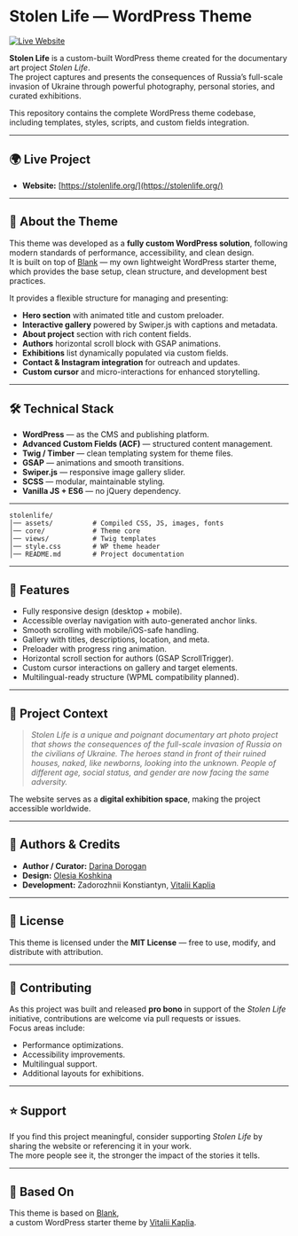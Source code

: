 # Stolen Life — WordPress Theme

[![Live Website](https://img.shields.io/badge/Website-stolenlife.org-blue?style=flat&logo=wordpress)](https://stolenlife.org/)

**Stolen Life** is a custom-built WordPress theme created for the documentary art project *Stolen Life*.  
The project captures and presents the consequences of Russia’s full-scale invasion of Ukraine through powerful photography, personal stories, and curated exhibitions.

This repository contains the complete WordPress theme codebase, including templates, styles, scripts, and custom fields integration.

---

## 🌍 Live Project

- **Website:** [https://stolenlife.org/](https://stolenlife.org/)

---

## 📖 About the Theme

This theme was developed as a **fully custom WordPress solution**, following modern standards of performance, accessibility, and clean design.  
It is built on top of [Blank](https://github.com/vitaliikaplia/blank) — my own lightweight WordPress starter theme, which provides the base setup, clean structure, and development best practices.

It provides a flexible structure for managing and presenting:

- **Hero section** with animated title and custom preloader.
- **Interactive gallery** powered by Swiper.js with captions and metadata.
- **About project** section with rich content fields.
- **Authors** horizontal scroll block with GSAP animations.
- **Exhibitions** list dynamically populated via custom fields.
- **Contact & Instagram integration** for outreach and updates.
- **Custom cursor** and micro-interactions for enhanced storytelling.

---

## 🛠️ Technical Stack

- **WordPress** — as the CMS and publishing platform.
- **Advanced Custom Fields (ACF)** — structured content management.
- **Twig / Timber** — clean templating system for theme files.
- **GSAP** — animations and smooth transitions.
- **Swiper.js** — responsive image gallery slider.
- **SCSS** — modular, maintainable styling.
- **Vanilla JS + ES6** — no jQuery dependency.

---

```plaintext
stolenlife/
│── assets/          # Compiled CSS, JS, images, fonts
│── core/            # Theme core
│── views/           # Twig templates
│── style.css        # WP theme header
│── README.md        # Project documentation
```
---

## 🚀 Features

- Fully responsive design (desktop + mobile).
- Accessible overlay navigation with auto-generated anchor links.
- Smooth scrolling with mobile/iOS-safe handling.
- Gallery with titles, descriptions, location, and meta.
- Preloader with progress ring animation.
- Horizontal scroll section for authors (GSAP ScrollTrigger).
- Custom cursor interactions on gallery and target elements.
- Multilingual-ready structure (WPML compatibility planned).

---

## 📸 Project Context

> *Stolen Life is a unique and poignant documentary art photo project that shows the consequences of the full-scale invasion of Russia on the civilians of Ukraine. The heroes stand in front of their ruined houses, naked, like newborns, looking into the unknown. People of different age, social status, and gender are now facing the same adversity.*

The website serves as a **digital exhibition space**, making the project accessible worldwide.

---

## 👥 Authors & Credits

- **Author / Curator:** [Darina Dorogan](mailto:darina.dorogan@stolenlife.org)
- **Design:** [Olesia Koshkina](https://www.behance.net/olesia_koshkina)
- **Development:** Zadorozhnii Konstiantyn, [Vitalii Kaplia](https://vitaliikaplia.com/)

---

## 📜 License

This theme is licensed under the **MIT License** — free to use, modify, and distribute with attribution.

---

## 🤝 Contributing

As this project was built and released **pro bono** in support of the *Stolen Life* initiative, contributions are welcome via pull requests or issues.  
Focus areas include:
- Performance optimizations.
- Accessibility improvements.
- Multilingual support.
- Additional layouts for exhibitions.

---

## ⭐ Support

If you find this project meaningful, consider supporting *Stolen Life* by sharing the website or referencing it in your work.  
The more people see it, the stronger the impact of the stories it tells.

---

## 🧩 Based On

This theme is based on [Blank](https://github.com/vitaliikaplia/blank),  
a custom WordPress starter theme by [Vitalii Kaplia](https://vitaliikaplia.com/).
